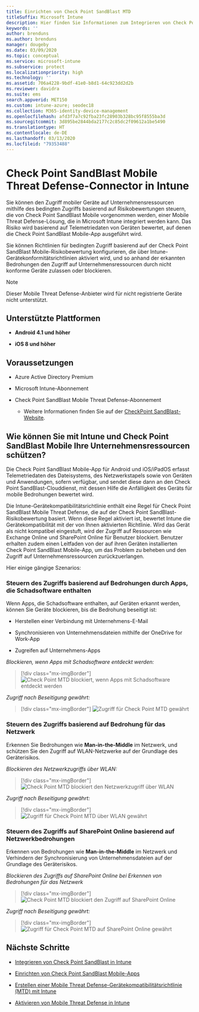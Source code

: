 ```yaml
---
title: Einrichten von Check Point SandBlast MTD
titleSuffix: Microsoft Intune
description: Hier finden Sie Informationen zum Integrieren von Check Point SandBlast Mobile Threat Defense in Intune, um den Zugriff mobiler Geräte auf Ihre Unternehmensressourcen zu steuern.
keywords: ''
author: brenduns
ms.author: brenduns
manager: dougeby
ms.date: 03/09/2020
ms.topic: conceptual
ms.service: microsoft-intune
ms.subservice: protect
ms.localizationpriority: high
ms.technology: ''
ms.assetid: 706a4228-9bdf-41e0-b8d1-64c923dd2d2b
ms.reviewer: davidra
ms.suite: ems
search.appverid: MET150
ms.custom: intune-azure; seodec18
ms.collection: M365-identity-device-management
ms.openlocfilehash: afd3f7a7c92fba23fc28903b328bc95f8555ba3d
ms.sourcegitcommit: 3d895be2844bda2177c2c85dc2f09612a1be5490
ms.translationtype: HT
ms.contentlocale: de-DE
ms.lasthandoff: 03/13/2020
ms.locfileid: "79353488"
---
```

# <a name="check-point-sandblast-mobile-threat-defense-connector-with-intune"></a>Check Point SandBlast Mobile Threat Defense-Connector in Intune

Sie können den Zugriff mobiler Geräte auf Unternehmensressourcen mithilfe des bedingten Zugriffs basierend auf Risikobewertungen steuern, die von Check Point SandBlast Mobile vorgenommen werden, einer Mobile Threat Defense-Lösung, die in Microsoft Intune integriert werden kann. Das Risiko wird basierend auf Telemetriedaten von Geräten bewertet, auf denen die Check Point SandBlast Mobile-App ausgeführt wird.

Sie können Richtlinien für bedingten Zugriff basierend auf der Check Point SandBlast Mobile-Risikobewertung konfigurieren, die über Intune-Gerätekonformitätsrichtlinien aktiviert wird, und so anhand der erkannten Bedrohungen den Zugriff auf Unternehmensressourcen durch nicht konforme Geräte zulassen oder blockieren.

> [!NOTE]
> Dieser Mobile Threat Defense-Anbieter wird für nicht registrierte Geräte nicht unterstützt.

## <a name="supported-platforms"></a>Unterstützte Plattformen

- **Android 4.1 und höher**

- **iOS 8 und höher**

## <a name="pre-requisites"></a>Voraussetzungen

- Azure Active Directory Premium

- Microsoft Intune-Abonnement

- Check Point SandBlast Mobile Threat Defense-Abonnement
  - Weitere Informationen finden Sie auf der [CheckPoint SandBlast-Website](https://www.checkpoint.com/).

## <a name="how-do-intune-and-check-point-sandblast-mobile-help-protect-your-company-resources"></a>Wie können Sie mit Intune und Check Point SandBlast Mobile Ihre Unternehmensressourcen schützen?

Die Check Point SandBlast Mobile-App für Android und iOS/iPadOS erfasst Telemetriedaten des Dateisystems, des Netzwerkstapels sowie von Geräten und Anwendungen, sofern verfügbar, und sendet diese dann an den Check Point SandBlast-Clouddienst, mit dessen Hilfe die Anfälligkeit des Geräts für mobile Bedrohungen bewertet wird.

Die Intune-Gerätekompatibilitätsrichtlinie enthält eine Regel für Check Point SandBlast Mobile Threat Defense, die auf der Check Point SandBlast-Risikobewertung basiert. Wenn diese Regel aktiviert ist, bewertet Intune die Gerätekompatibilität mit der von Ihnen aktivierten Richtlinie. Wird das Gerät als nicht kompatibel eingestuft, wird der Zugriff auf Ressourcen wie Exchange Online und SharePoint Online für Benutzer blockiert. Benutzer erhalten zudem einen Leitfaden von der auf ihren Geräten installierten Check Point SandBlast Mobile-App, um das Problem zu beheben und den Zugriff auf Unternehmensressourcen zurückzuerlangen.

Hier einige gängige Szenarios:

### <a name="control-access-based-on-threats-from-malicious-apps"></a>Steuern des Zugriffs basierend auf Bedrohungen durch Apps, die Schadsoftware enthalten

Wenn Apps, die Schadsoftware enthalten, auf Geräten erkannt werden, können Sie Geräte blockieren, bis die Bedrohung beseitigt ist:

- Herstellen einer Verbindung mit Unternehmens-E-Mail

- Synchronisieren von Unternehmensdateien mithilfe der OneDrive for Work-App

- Zugreifen auf Unternehmens-Apps

*Blockieren, wenn Apps mit Schadsoftware entdeckt werden:*

> [!div class="mx-imgBorder"]
> ![Check Point MTD blockiert, wenn Apps mit Schadsoftware entdeckt werden](./media/checkpoint-sandblast-mobile-mobile-threat-defense-connector/checkpoint-mtd-2.PNG)

*Zugriff nach Beseitigung gewährt:*

> [!div class="mx-imgBorder"]
> ![Zugriff für Check Point MTD gewährt](./media/checkpoint-sandblast-mobile-mobile-threat-defense-connector/checkpoint-mtd-3.PNG)

### <a name="control-access-based-on-threat-to-network"></a>Steuern des Zugriffs basierend auf Bedrohung für das Netzwerk

Erkennen Sie Bedrohungen wie **Man-in-the-Middle** im Netzwerk, und schützen Sie den Zugriff auf WLAN-Netzwerke auf der Grundlage des Geräterisikos.

*Blockieren des Netzwerkzugriffs über WLAN:*

> [!div class="mx-imgBorder"]
> ![Check Point MTD blockiert den Netzwerkzugriff über WLAN](./media/checkpoint-sandblast-mobile-mobile-threat-defense-connector/checkpoint-mtd-4.PNG)

*Zugriff nach Beseitigung gewährt:*

> [!div class="mx-imgBorder"]
> ![Zugriff für Check Point MTD über WLAN gewährt](./media/checkpoint-sandblast-mobile-mobile-threat-defense-connector/checkpoint-mtd-5.PNG)

### <a name="control-access-to-sharepoint-online-based-on-threat-to-network"></a>Steuern des Zugriffs auf SharePoint Online basierend auf Netzwerkbedrohungen

Erkennen von Bedrohungen wie **Man-in-the-Middle** im Netzwerk und Verhindern der Synchronisierung von Unternehmensdateien auf der Grundlage des Geräterisikos.

*Blockieren des Zugriffs auf SharePoint Online bei Erkennen von Bedrohungen für das Netzwerk*

> [!div class="mx-imgBorder"]
> ![Check Point MTD blockiert den Zugriff auf SharePoint Online](./media/checkpoint-sandblast-mobile-mobile-threat-defense-connector/checkpoint-mtd-6.PNG)

*Zugriff nach Beseitigung gewährt:*

> [!div class="mx-imgBorder"]
> ![Zugriff für Check Point MTD auf SharePoint Online gewährt](./media/checkpoint-sandblast-mobile-mobile-threat-defense-connector/checkpoint-mtd-7.PNG)

<!-- ### Control access on unenrolled devices based on threats from malicious apps

When the Check Point Sandblast Mobile Threat Defense solution considers a device to be infected:
> [!div class="mx-imgBorder"]
> ![App protection policy blocks due to detected malware](./media/checkpoint-sandblast-mobile-mobile-threat-defense-connector/sandblast-app-policy-block.png)

Access is granted on remediation:

> [!div class="mx-imgBorder"]
> ![Access is granted on remediation for App protection policy](./media/checkpoint-sandblast-mobile-mobile-threat-defense-connector/sandblast-app-policy-remediated.png)
-->

## <a name="next-steps"></a>Nächste Schritte

- [Integrieren von Check Point SandBlast in Intune](checkpoint-sandblast-mobile-mtd-connector-integration.md)

- [Einrichten von Check Point SandBlast Mobile-Apps](mtd-apps-ios-app-configuration-policy-add-assign.md)

- [Erstellen einer Mobile Threat Defense-Gerätekompatibilitätsrichtlinie (MTD) mit Intune](mtd-device-compliance-policy-create.md)

- [Aktivieren von Mobile Threat Defense in Intune](mtd-connector-enable.md)
